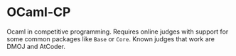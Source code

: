 # OCaml-CP

Ocaml in competitive programming. Requires online judges with support for some common packages like `Base` or `Core`. Known judges that work are DMOJ and AtCoder.
